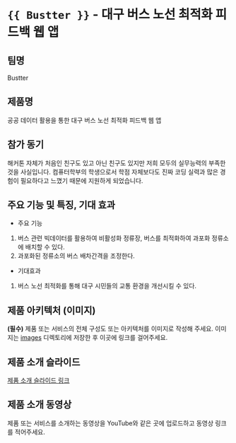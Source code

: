 # `{{ Bustter }}` - 대구 버스 노선 최적화 피드백 웹 앱

## 팀명

Bustter

## 제품명

공공 데이터 활용을 통한 대구 버스 노선 최적화 피드백 웹 앱

## 참가 동기

해커톤 자체가 처음인 친구도 있고 아닌 친구도 있지만 저희 모두의 실무능력의 부족한 것을 사실입니다. 
컴퓨터학부의 학생으로서 학점 자체보다도 진짜 코딩 실력과 많은 경험이 필요하다고 느꼈기 때문에 지원하게 되었습니다.

## 주요 기능 및 특징, 기대 효과

- 주요 기능
1) 버스 관련 빅데이터를 활용하여 비활성화 정류장, 버스를 최적화하여 과포화 정류소에 배치할 수 있다.
2) 과포화된 정류소의 버스 배차간격을 조정한다.
   
- 기대효과
1) 버스 노선 최적화를 통해 대구 시민들의 교통 환경을 개선시킬 수 있다.

## 제품 아키텍처 (이미지)

**(필수)** 제품 또는 서비스의 전체 구성도 또는 아키텍처를 이미지로 작성해 주세요. 이미지는 [images](./images) 디렉토리에 저장한 후 이곳에 링크를 걸어주세요.

## 제품 소개 슬라이드

[제품 소개 슬라이드 링크](https://github.com/hackersground-kr/20230621HG/blob/main/decks/Bustter%20%EC%8A%AC%EB%9D%BC%EC%9D%B4%EB%93%9C%EB%8D%B1.jpg)

## 제품 소개 동영상

제품 또는 서비스를 소개하는 동영상을 YouTube와 같은 곳에 업로드하고 동영상 링크를 적어주세요.
